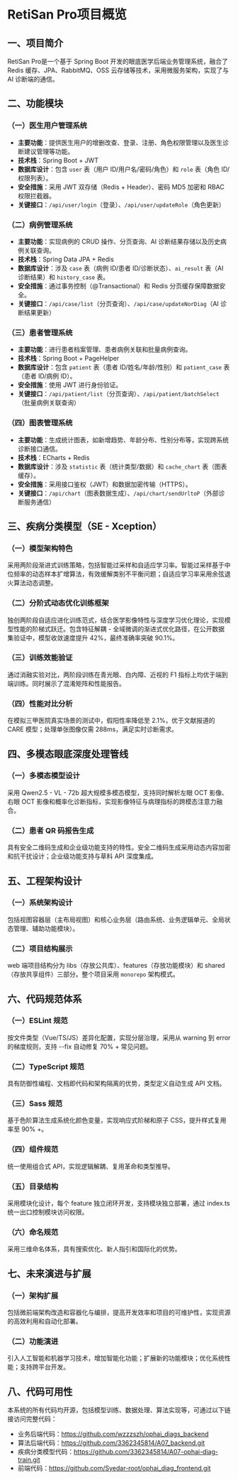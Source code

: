 # RetiSan Pro项目概览

## 一、项目简介
RetiSan Pro是一个基于 Spring Boot 开发的眼底医学后端业务管理系统，融合了 Redis 缓存、JPA、RabbitMQ、OSS 云存储等技术，采用微服务架构，实现了与 AI 诊断端的通信。

## 二、功能模块
### （一）医生用户管理系统
- **主要功能**：提供医生用户的增删改查、登录、注册、角色权限管理以及医生诊断建议管理等功能。
- **技术栈**：Spring Boot + JWT
- **数据库设计**：包含 `user` 表（用户 ID/用户名/密码/角色）和 `role` 表（角色 ID/权限列表）。
- **安全措施**：采用 JWT 双存储（Redis + Header）、密码 MD5 加密和 RBAC 权限拦截器。
- **关键接口**：`/api/user/login`（登录）、`/api/user/updateRole`（角色更新）

### （二）病例管理系统
- **主要功能**：实现病例的 CRUD 操作、分页查询、AI 诊断结果存储以及历史病例关联查询。
- **技术栈**：Spring Data JPA + Redis
- **数据库设计**：涉及 `case` 表（病例 ID/患者 ID/诊断状态）、`ai_result` 表（AI 诊断结果）和 `history_case` 表。
- **安全措施**：通过事务控制（@Transactional）和 Redis 分页缓存保障数据安全。
- **关键接口**：`/api/case/list`（分页查询）、`/api/case/updateNorDiag`（AI 诊断结果更新）

### （三）患者管理系统
- **主要功能**：进行患者档案管理、患者病例关联和批量病例查询。
- **技术栈**：Spring Boot + PageHelper
- **数据库设计**：包含 `patient` 表（患者 ID/姓名/年龄/性别）和 `patient_case` 表（患者 ID/病例 ID）。
- **安全措施**：使用 JWT 进行身份验证。
- **关键接口**：`/api/patient/list`（分页查询）、`/api/patient/batchSelect`（批量病例关联查询）

### （四）图表管理系统
- **主要功能**：生成统计图表，如新增趋势、年龄分布、性别分布等，实现跨系统诊断接口通信。
- **技术栈**：ECharts + Redis
- **数据库设计**：涉及 `statistic` 表（统计类型/数据）和 `cache_chart` 表（图表缓存）。
- **安全措施**：采用接口鉴权（JWT）和数据加密传输（HTTPS）。
- **关键接口**：`/api/chart`（图表数据生成）、`/api/chart/sendUrltoP`（外部诊断服务通信）

## 三、疾病分类模型（SE - Xception）
### （一）模型架构特色
采用两阶段渐进式训练策略，包括智能过采样和自适应学习率。智能过采样基于中位频率的动态样本扩增算法，有效缓解类别不平衡问题；自适应学习率采用余弦退火算法动态调整。

### （二）分阶式动态优化训练框架
独创两阶段自适应进化训练范式，结合医学影像特性与深度学习优化理论，实现模型性能的阶梯式跃迁。包含特征解耦 - 全域微调的渐进式优化路径，在公开数据集验证中，模型收敛速度提升 42%，最终准确率突破 90.1%。

### （三）训练效能验证
通过消融实验对比，两阶段训练在青光眼、白内障、近视的 F1 指标上均优于端到端训练。同时展示了混淆矩阵和性能报告。

### （四）性能对比分析
在模拟三甲医院真实场景的测试中，假阳性率降低至 2.1%，优于文献报道的 CARE 模型；处理单张图像仅需 288ms，满足实时诊断需求。

## 四、多模态眼底深度处理管线
### （一）多模态模型设计
采用 Qwen2.5 - VL - 72b 超大规模多模态模型，支持同时解析左眼 OCT 影像、右眼 OCT 影像和概率化诊断指标，实现影像特征与病理指标的跨模态注意力融合。

### （二）患者 QR 码报告生成
具有安全二维码生成和企业级功能支持的特性。安全二维码生成采用动态内容加密和抗干扰设计；企业级功能支持与草料 API 深度集成。

## 五、工程架构设计
### （一）系统架构设计
包括视图容器层（主布局视图）和核心业务层（路由系统、业务逻辑单元、全局状态管理、辅助功能模块）。

### （二）项目结构展示
web 端项目结构分为 libs（存放公共库）、features（存放功能模块）和 shared（存放共享组件）三部分。整个项目采用 `monorepo` 架构模式。

## 六、代码规范体系
### （一）ESLint 规范
按文件类型（Vue/TS/JS）差异化配置，实现分层治理，采用从 warning 到 error 的梯度规则，支持 --fix 自动修复 70% + 常见问题。

### （二）TypeScript 规范
具有防御性编程、文档即代码和架构隔离的优势，类型定义自动生成 API 文档。

### （三）Sass 规范
基于色阶算法生成系统化颜色变量，实现响应式阶梯和原子 CSS，提升样式复用率至 90% +。

### （四）组件规范
统一使用组合式 API，实现逻辑解耦、复用革命和类型推导。

### （五）目录结构
采用模块化设计，每个 feature 独立闭环开发，支持模块独立部署，通过 index.ts 统一出口控制模块访问权限。

### （六）命名规范
采用三维命名体系，具有搜索优化、新人指引和国际化的优势。

## 七、未来演进与扩展
### （一）架构扩展
包括微前端架构改造和容器化与编排，提高开发效率和项目的可维护性，实现资源的高效利用和自动化部署。

### （二）功能演进
引入人工智能和机器学习技术，增加智能化功能；扩展新的功能模块；优化系统性能；支持跨平台开发。

## 八、代码可用性
本系统的所有代码均开源，包括模型训练、数据处理、算法实现等，可通过以下链接访问完整代码：
- 业务后端代码：https://github.com/wzzzszh/ophai_diags_backend
- 算法后端代码：https://github.com/3362345814/A07_backend.git
- 疾病分类模型代码：https://github.com/3362345814/A07-ophai-diag-train.git
- 前端代码：https://github.com/Syedar-root/ophai_diag_frontend.git 